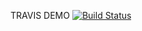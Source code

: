 TRAVIS DEMO [![Build Status](https://travis-ci.org/mahasak/TRAVIS-DEMO.svg?branch=master)](https://travis-ci.org/mahasak/TRAVIS-DEMO)